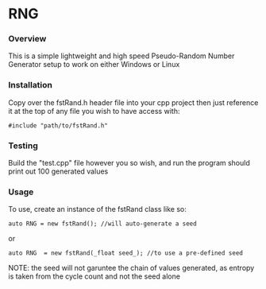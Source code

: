 # RNG

### Overview
This is a simple lightweight and high speed Pseudo-Random Number Generator setup to work on either Windows or Linux

### Installation
Copy over the fstRand.h header file into your cpp project
then just reference it at the top of any file you wish to have access with:
```
#include "path/to/fstRand.h"
```
### Testing
Build the "test.cpp" file however you so wish, and run
the program should print out 100 generated values

### Usage
To use, create an instance of the fstRand class like so:
```
auto RNG = new fstRand(); //will auto-generate a seed
```
or
```
auto RNG  = new fstRand(_float seed_); //to use a pre-defined seed
```
NOTE: the seed will not garuntee the chain of values generated, as entropy is taken from the cycle count and not the seed alone